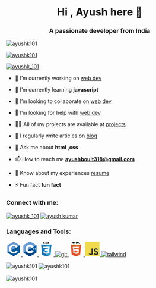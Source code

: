 <h1 align="center">Hi , Ayush here 👋</h1>
<h3 align="center">A passionate developer from India</h3>

<p align="left"> <img src="https://komarev.com/ghpvc/?username=ayushk101&label=Profile%20views&color=d400ff&style=flat-square" alt="ayushk101" /> </p>

<p align="left"> <a href="https://github.com/ryo-ma/github-profile-trophy"><img src="https://github-profile-trophy.vercel.app/?username=ayushk101" alt="ayushk101" /></a> </p>

<p align="left"> <a href="https://twitter.com/ayushk_101" target="blank"><img src="https://img.shields.io/twitter/follow/ayushk_101?logo=twitter&style=for-the-badge" alt="ayushk_101" /></a> </p>

- 🔭 I’m currently working on [web dev](link)

- 🌱 I’m currently learning **javascript**

- 👯 I’m looking to collaborate on [web dev](link)

- 🤝 I’m looking for help with [web dev](link)

- 👨‍💻 All of my projects are available at [projects](projects)

- 📝 I regularly write articles on [blog](blog)

- 💬 Ask me about **html ,css**

- 📫 How to reach me **ayushboult318@gmail.com**

- 📄 Know about my experiences [resume](resume)

- ⚡ Fun fact **fun fact**

<h3 align="left">Connect with me:</h3>
<p align="left">
<a href="https://twitter.com/AyushK_101" target="blank"><img align="center" src="https://raw.githubusercontent.com/rahuldkjain/github-profile-readme-generator/master/src/images/icons/Social/twitter.svg" alt="ayushk_101" height="30" width="40" /></a>
<a href="https://linkedin.com/in/Ayush Kumar" target="blank"><img align="center" src="https://raw.githubusercontent.com/rahuldkjain/github-profile-readme-generator/master/src/images/icons/Social/linked-in-alt.svg" alt="ayush kumar" height="30" width="40" /></a>
</p>

<h3 align="left">Languages and Tools:</h3>
<p align="left"> <a href="https://www.cprogramming.com/" target="_blank" rel="noreferrer"> <img src="https://raw.githubusercontent.com/devicons/devicon/master/icons/c/c-original.svg" alt="c" width="40" height="40"/> </a> <a href="https://www.w3schools.com/cpp/" target="_blank" rel="noreferrer"> <img src="https://raw.githubusercontent.com/devicons/devicon/master/icons/cplusplus/cplusplus-original.svg" alt="cplusplus" width="40" height="40"/> </a> <a href="https://www.w3schools.com/css/" target="_blank" rel="noreferrer"> <img src="https://raw.githubusercontent.com/devicons/devicon/master/icons/css3/css3-original-wordmark.svg" alt="css3" width="40" height="40"/> </a> <a href="https://git-scm.com/" target="_blank" rel="noreferrer"> <img src="https://www.vectorlogo.zone/logos/git-scm/git-scm-icon.svg" alt="git" width="40" height="40"/> </a> <a href="https://www.w3.org/html/" target="_blank" rel="noreferrer"> <img src="https://raw.githubusercontent.com/devicons/devicon/master/icons/html5/html5-original-wordmark.svg" alt="html5" width="40" height="40"/> </a> <a href="https://developer.mozilla.org/en-US/docs/Web/JavaScript" target="_blank" rel="noreferrer"> <img src="https://raw.githubusercontent.com/devicons/devicon/master/icons/javascript/javascript-original.svg" alt="javascript" width="40" height="40"/> </a> <a href="https://tailwindcss.com/" target="_blank" rel="noreferrer"> <img src="https://www.vectorlogo.zone/logos/tailwindcss/tailwindcss-icon.svg" alt="tailwind" width="40" height="40"/> </a> </p>

<p><img align="left" src="https://github-readme-stats.vercel.app/api/top-langs?username=ayushk101&show_icons=true&theme=dracula&title_color=e00000&text_color=d400ff&hide_border=true&locale=en&layout=compact" alt="ayushk101" /></p>

<p>&nbsp;<img align="center" src="https://github-readme-stats.vercel.app/api?username=ayushk101&show_icons=true&theme=dracula&title_color=b80000&text_color=ee00ff&hide_border=true&locale=en" alt="ayushk101" /></p>

<p><img align="center" src="https://github-readme-streak-stats.herokuapp.com/?user=ayushk101&theme=dark" alt="ayushk101" /></p>
